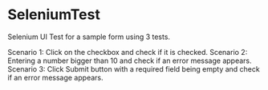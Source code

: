 # SeleniumTest
Selenium UI Test for a sample form using 3 tests.

Scenario 1: Click on the checkbox and check if it is checked.
Scenario 2: Entering a number bigger than 10 and check if an error message appears.
Scenario 3: Click Submit button with a required field being empty and check if an error message appears.
